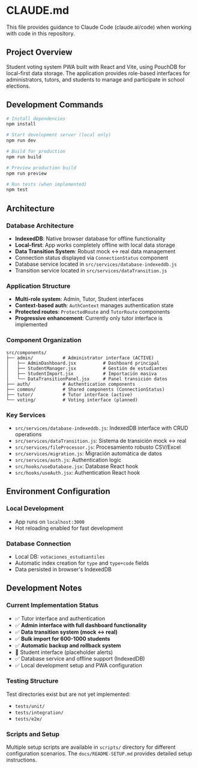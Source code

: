 # CLAUDE.md

This file provides guidance to Claude Code (claude.ai/code) when working with code in this repository.

## Project Overview

Student voting system PWA built with React and Vite, using PouchDB for local-first data storage. The application provides role-based interfaces for administrators, tutors, and students to manage and participate in school elections.

## Development Commands

```bash
# Install dependencies
npm install

# Start development server (local only)
npm run dev

# Build for production
npm run build

# Preview production build
npm run preview

# Run tests (when implemented)
npm test
```

## Architecture

### Database Architecture
- **IndexedDB**: Native browser database for offline functionality  
- **Local-first**: App works completely offline with local data storage
- **Data Transition System**: Robust mock ↔ real data management
- Connection status displayed via `ConnectionStatus` component
- Database service located in `src/services/database-indexeddb.js`
- Transition service located in `src/services/dataTransition.js`

### Application Structure
- **Multi-role system**: Admin, Tutor, Student interfaces
- **Context-based auth**: `AuthContext` manages authentication state
- **Protected routes**: `ProtectedRoute` and `TutorRoute` components
- **Progressive enhancement**: Currently only tutor interface is implemented

### Component Organization
```
src/components/
├── admin/           # Administrator interface (ACTIVE)
│   ├── AdminDashboard.jsx          # Dashboard principal
│   ├── StudentManager.jsx          # Gestión de estudiantes  
│   ├── StudentImport.jsx           # Importación masiva
│   └── DataTransitionPanel.jsx     # Panel transición datos
├── auth/            # Authentication components
├── common/          # Shared components (ConnectionStatus)
├── tutor/           # Tutor interface (active)
└── voting/          # Voting interface (planned)
```

### Key Services
- `src/services/database-indexeddb.js`: IndexedDB interface with CRUD operations
- `src/services/dataTransition.js`: Sistema de transición mock ↔ real
- `src/services/fileProcessor.js`: Procesamiento robusto CSV/Excel
- `src/services/migration.js`: Migración automática de datos
- `src/services/auth.js`: Authentication logic
- `src/hooks/useDatabase.jsx`: Database React hook
- `src/hooks/useAuth.jsx`: Authentication React hook

## Environment Configuration

### Local Development
- App runs on `localhost:3000`
- Hot reloading enabled for fast development

### Database Connection
- Local DB: `votaciones_estudiantiles` 
- Automatic index creation for `type` and `type+code` fields
- Data persisted in browser's IndexedDB

## Development Notes

### Current Implementation Status
- ✅ Tutor interface and authentication
- ✅ **Admin interface with full dashboard functionality**
- ✅ **Data transition system (mock ↔ real)**
- ✅ **Bulk import for 600-1000 students**
- ✅ **Automatic backup and rollback system**
- 🚧 Student interface (placeholder alerts)
- ✅ Database service and offline support (IndexedDB)
- ✅ Local development setup and PWA configuration

### Testing Structure
Test directories exist but are not yet implemented:
- `tests/unit/`
- `tests/integration/`
- `tests/e2e/`

### Scripts and Setup
Multiple setup scripts are available in `scripts/` directory for different configuration scenarios. The `docs/README-SETUP.md` provides detailed setup instructions.